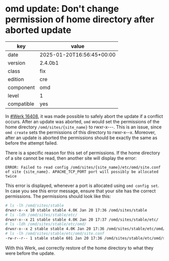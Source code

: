 [//]: # (werk v2)
# omd update: Don't change permission of home directory after aborted update

key        | value
---------- | ---
date       | 2025-01-20T16:56:45+00:00
version    | 2.4.0b1
class      | fix
edition    | cre
component  | omd
level      | 1
compatible | yes

In [#Werk 16408](https://checkmk.com/werk/16408), it was made possible to safely abort the update if a conflict occurs.
After an update was aborted, `omd` would set the permissions of the home directory `/omd/sites/{site_name}` to rwxr-x---.
This is an issue, since `omd create` sets the permissions of this directory to rwxr-x--x.
Moreover, after an update is aborted the permissions should be exactly the same as before the attempt failed.

There is a specific reason for this set of permissions.
If the home directory of a site cannot be read, then another site will display the error:
```
ERROR: Failed to read config /omd/sites/{site_name}/etc/omd/site.conf of site {site_name}. APACHE_TCP_PORT port will possibly be allocated twice
```
This error is displayed, whenever a port is allocated using `omd config set`.
In case you see this error message, ensure that your site has the correct permissions.
The permissions should look like this:
```sh
# ls -lh /omd/sites/stable
drwxr-x--x 10 stable stable 4.0K Jan 20 17:36 /omd/sites/stable
# ls -ldh /omd/sites/stable/etc/
drwxr-x--x 21 stable stable 4.0K Jan 20 17:37 /omd/sites/stable/etc/
# ls -ldh /omd/sites/stable/etc/omd/
drwxr-x--x 2 stable stable 4.0K Jan 20 17:36 /omd/sites/stable/etc/omd/
# ls -lh /omd/sites/stable/etc/omd/site.conf
-rw-r--r-- 1 stable stable 601 Jan 20 17:36 /omd/sites/stable/etc/omd/site.conf
```

With this Werk, `omd` correctly restore of the home directory to what they were before the update.
